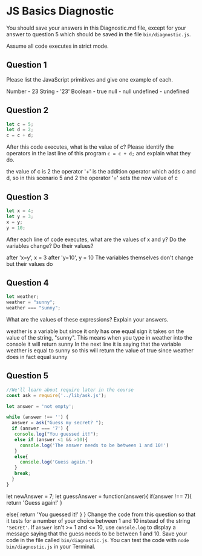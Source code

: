 # JS Basics Diagnostic

You should save your answers in this Diagnostic.md file, except for your answer to
question 5 which should be saved in the file `bin/diagnostic.js`.

Assume all code executes in strict mode.

## Question 1

Please list the JavaScript primitives and give one example of each.

Number - 23
String - '23'
Boolean - true
null - null
undefined - undefined

## Question 2

```js
let c = 5;
let d = 2;
c = c + d;

```

After this code executes, what is the value of c?  Please identify the operators in the last line of this program `c = c + d;` and explain what they do.

the value of c is 2
the operator '+' is the addition operator which adds c and d, so in this scenario 5 and 2
the operator '=' sets the new value of c


## Question 3

```js
let x = 4;
let y = 3;
x = y;
y = 10;
```

After each line of code executes, what are the values of x and y?  Do the variables change?  Do their values?

after 'x=y', x = 3
after 'y=10', y = 10
The variables themselves don't change but their values do


## Question 4

```js
let weather;
weather = "sunny";
weather === "sunny";
```

What are the values of these expressions?  Explain your answers.

weather is a variable but since it only has one equal sign it takes on the value of the string, "sunny". This means when you type in weather into the console it will return sunny
In the next line it is saying that the variable weather is equal to sunny so this will return the value of true since weather does in fact equal sunny

## Question 5

```js
//We'll learn about require later in the course
const ask = require('../lib/ask.js');

let answer = 'not empty';

while (answer !== '') {
  answer = ask("Guess my secret? ");
  if (answer === '7') {
   console.log("You guessed it!");
   else if (answer <1 && >10){
     console.log('The answer needs to be between 1 and 10!')
   }
   else{
     console.log('Guess again.')
   }
   break;
  }
}
```

let newAnswer = 7;
let guessAnswer = function(answer){
  if(answer !== 7){
    return 'Guess again!'
  }

  else{
    return 'You guessed it!'
  }
}
Change the code from this question so that it tests for a number of your choice
between 1 and 10 instead of the string `'SeCrEt'`.  If `answer` isn't >= 1 and
<= 10, use `console.log` to display a message saying that the guess needs to
be between 1 and 10.  Save your code in the file called `bin/diagnostic.js`.
You can test the code with `node bin/diagnostic.js` in your Terminal.
